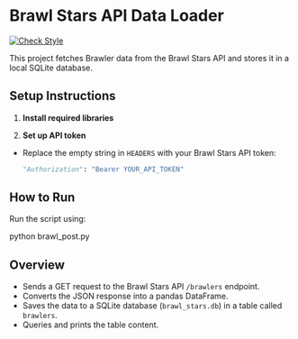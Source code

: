 # Brawl Stars API Data Loader

[![Check Style](https://github.com/GreetingsEarthling/brawl-stars-seo/actions/workflows/style.yaml/badge.svg)](https://github.com/GreetingsEarthling/brawl-stars-seo/actions/workflows/style.yaml)

This project fetches Brawler data from the Brawl Stars API and stores it in a local SQLite database.

## Setup Instructions

1. **Install required libraries**

2. **Set up API token**
- Replace the empty string in `HEADERS` with your Brawl Stars API token:
  ```python
  "Authorization": "Bearer YOUR_API_TOKEN"
  ```
## How to Run

Run the script using:

python brawl_post.py

## Overview

- Sends a GET request to the Brawl Stars API `/brawlers` endpoint.
- Converts the JSON response into a pandas DataFrame.
- Saves the data to a SQLite database (`brawl_stars.db`) in a table called `brawlers`.
- Queries and prints the table content.
